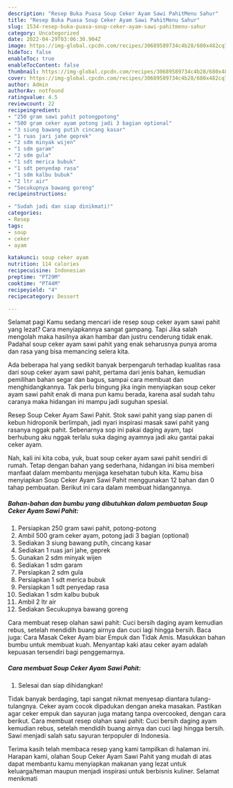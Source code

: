 ```yaml
---
description: "Resep Buka Puasa Soup Ceker Ayam Sawi PahitMenu Sahur"
title: "Resep Buka Puasa Soup Ceker Ayam Sawi PahitMenu Sahur"
slug: 1534-resep-buka-puasa-soup-ceker-ayam-sawi-pahitmenu-sahur
category: Uncategorized
date: 2022-04-29T03:06:30.904Z
image: https://img-global.cpcdn.com/recipes/30689589734c4b28/680x482cq70/soup-ceker-ayam-sawi-pahit-foto-resep-utama.jpg
hideToc: false
enableToc: true
enableTocContent: false
thumbnail: https://img-global.cpcdn.com/recipes/30689589734c4b28/680x482cq70/soup-ceker-ayam-sawi-pahit-foto-resep-utama.jpg
cover: https://img-global.cpcdn.com/recipes/30689589734c4b28/680x482cq70/soup-ceker-ayam-sawi-pahit-foto-resep-utama.jpg
author: Admin
authorAv: notfound
ratingvalue: 4.5
reviewcount: 22
recipeingredient:
- "250 gram sawi pahit potongpotong"
- "500 gram ceker ayam potong jadi 3 bagian optional"
- "3 siung bawang putih cincang kasar"
- "1 ruas jari jahe geprek"
- "2 sdm minyak wijen"
- "1 sdm garam"
- "2 sdm gula"
- "1 sdt merica bubuk"
- "1 sdt penyedap rasa"
- "1 sdm kalbu bubuk"
- "2 ltr air"
- "Secukupnya bawang goreng"
recipeinstructions:

- "Sudah jadi dan siap dinikmati!"
categories:
- Resep
tags:
- soup
- ceker
- ayam

katakunci: soup ceker ayam 
nutrition: 114 calories
recipecuisine: Indonesian
preptime: "PT29M"
cooktime: "PT44M"
recipeyield: "4"
recipecategory: Dessert

---
```



Selamat pagi Kamu sedang mencari ide resep soup ceker ayam sawi pahit yang lezat? Cara menyiapkannya sangat gampang. Tapi Jika salah mengolah maka hasilnya akan hambar dan justru cenderung tidak enak. Padahal soup ceker ayam sawi pahit yang enak seharusnya punya aroma dan rasa yang bisa memancing selera kita.


Ada beberapa hal yang sedikit banyak berpengaruh terhadap kualitas rasa dari soup ceker ayam sawi pahit, pertama dari jenis bahan, kemudian pemilihan bahan segar dan bagus, sampai cara membuat dan menghidangkannya. Tak perlu bingung jika ingin menyiapkan soup ceker ayam sawi pahit enak di mana pun kamu berada, karena asal sudah tahu caranya maka hidangan ini mampu jadi suguhan spesial.

Resep Soup Ceker Ayam Sawi Pahit. Stok sawi pahit yang siap panen di kebun hidroponik berlimpah, jadi nyari inspirasi masak sawi pahit yang rasanya nggak pahit. Sebenarnya sop ini pakai daging ayam, tapi berhubung aku nggak terlalu suka daging ayamnya jadi aku gantai pakai ceker ayam.


Nah, kali ini kita coba, yuk, buat soup ceker ayam sawi pahit sendiri di rumah. Tetap dengan bahan yang sederhana, hidangan ini bisa memberi manfaat dalam membantu menjaga kesehatan tubuh kita. Kamu bisa menyiapkan Soup Ceker Ayam Sawi Pahit menggunakan 12 bahan dan 0 tahap pembuatan. Berikut ini cara dalam membuat hidangannya.

<!--inarticleads1-->

##### Bahan-bahan dan bumbu yang dibutuhkan dalam pembuatan Soup Ceker Ayam Sawi Pahit:

1. Persiapkan 250 gram sawi pahit, potong-potong
1. Ambil 500 gram ceker ayam, potong jadi 3 bagian (optional)
1. Sediakan 3 siung bawang putih, cincang kasar
1. Sediakan 1 ruas jari jahe, geprek
1. Gunakan 2 sdm minyak wijen
1. Sediakan 1 sdm garam
1. Persiapkan 2 sdm gula
1. Persiapkan 1 sdt merica bubuk
1. Persiapkan 1 sdt penyedap rasa
1. Sediakan 1 sdm kalbu bubuk
1. Ambil 2 ltr air
1. Sediakan Secukupnya bawang goreng


Cara membuat resep olahan sawi pahit: Cuci bersih daging ayam kemudian rebus, setelah mendidih buang airnya dan cuci lagi hingga bersih. Baca juga: Cara Masak Ceker Ayam biar Empuk dan Tidak Amis. Masukkan bahan bumbu untuk membuat kuah. Menyantap kaki atau ceker ayam adalah kepuasan tersendiri bagi penggemarnya. 

<!--inarticleads2-->

##### Cara membuat Soup Ceker Ayam Sawi Pahit:


1. Selesai dan siap dihidangkan!

Tidak banyak berdaging, tapi sangat nikmat menyesap diantara tulang-tulangnya. Ceker ayam cocok dipadukan dengan aneka masakan. Pastikan agar ceker empuk dan sayuran juga matang tanpa overcooked, dengan cara berikut. Cara membuat resep olahan sawi pahit: Cuci bersih daging ayam kemudian rebus, setelah mendidih buang airnya dan cuci lagi hingga bersih. Sawi menjadi salah satu sayuran terpopuler di Indonesia. 

Terima kasih telah membaca resep yang kami tampilkan di halaman ini. Harapan kami, olahan Soup Ceker Ayam Sawi Pahit yang mudah di atas dapat membantu kamu menyiapkan makanan yang lezat untuk keluarga/teman maupun menjadi inspirasi untuk berbisnis kuliner. Selamat menikmati
